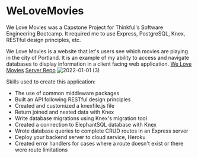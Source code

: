 # WeLoveMovies
We Love Movies was a Capstone Project for Thinkful's Software Engineering Bootcamp.  It required me to use Express, PostgreSQL, Knex, RESTful design principles, etc.

We Love Movies is a website that let's users see which movies are playing in the city of Portland.  It is an example of my ability to access and navigate databases to display information in a client facing web application.
[We Love Movies](https://wlm-client.herokuapp.com/)
[Server Repo](https://github.com/CollinClifford/we-love-movies-backend)
![2022-01-01 (3)](https://user-images.githubusercontent.com/83039749/147857935-fc98604a-5a2d-4725-b8b7-1ba9983cc7ef.png)

Skills used to create this application:
- The use of common middleware packages
- Built an API following RESTful design principles
- Created and customized a knexfile.js file
- Return joined and nested data with Knex
- Write database migrations using Knex's migration tool
- Created a connection to ElephantSQL database with Knex
- Wrote database queries to complete CRUD routes in an Express server
- Deploy your backend server to cloud service, Heroku
- Created error handlers for cases where a route doesn't exist or there were route limitations
